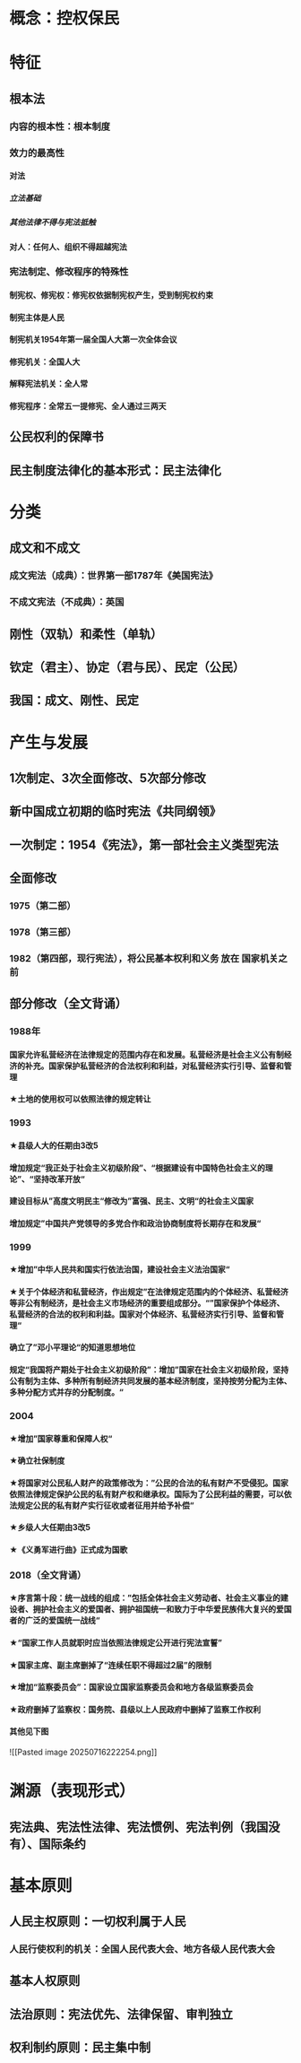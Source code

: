 # 概念：控权保民
# 特征
## 根本法
### 内容的根本性：根本制度
### 效力的最高性
#### 对法
##### 立法基础
##### 其他法律不得与宪法抵触
#### 对人：任何人、组织不得超越宪法
### 宪法制定、修改程序的特殊性
#### 制宪权、修宪权：修宪权依据制宪权产生，受到制宪权约束
#### 制宪主体是人民
#### 制宪机关1954年第一届全国人大第一次全体会议
#### 修宪机关：全国人大
#### 解释宪法机关：全人常
#### 修宪程序：全常五一提修宪、全人通过三两天
## 公民权利的保障书
## 民主制度法律化的基本形式：民主法律化
# 分类
## 成文和不成文
### 成文宪法（成典）：世界第一部1787年《美国宪法》
### 不成文宪法（不成典）：英国
## 刚性（双轨）和柔性（单轨）
## 钦定（君主）、协定（君与民）、民定（公民）
## 我国：成文、刚性、民定
# 产生与发展
## 1次制定、3次全面修改、5次部分修改
## 新中国成立初期的临时宪法《共同纲领》
## 一次制定：1954《宪法》，第一部社会主义类型宪法
## 全面修改
### 1975（第二部）
### 1978（第三部）
### 1982（第四部，现行宪法），将公民基本权利和义务 放在 国家机关之前
## 部分修改（全文背诵）
### 1988年
#### 国家允许私营经济在法律规定的范围内存在和发展。私营经济是社会主义公有制经济的补充。国家保护私营经济的合法权利和利益，对私营经济实行引导、监督和管理
#### ★土地的使用权可以依照法律的规定转让
### 1993
#### ★县级人大的任期由3改5
#### 增加规定“我正处于社会主义初级阶段”、“根据建设有中国特色社会主义的理论”、“坚持改革开放“
#### 建设目标从”高度文明民主“修改为”富强、民主、文明“的社会主义国家
#### 增加规定”中国共产党领导的多党合作和政治协商制度将长期存在和发展“
### 1999
#### ★增加”中华人民共和国实行依法治国，建设社会主义法治国家“
#### ★关于个体经济和私营经济，作出规定”在法律规定范围内的个体经济、私营经济等非公有制经济，是社会主义市场经济的重要组成部分。“”国家保护个体经济、私营经济的合法的权利和利益。国家对个体经济、私营经济实行引导、监督和管理“
#### 确立了”邓小平理论“的知道思想地位
#### 规定“我国将产期处于社会主义初级阶段”：增加”国家在社会主义初级阶段，坚持公有制为主体、多种所有制经济共同发展的基本经济制度，坚持按劳分配为主体、多种分配方式并存的分配制度。“
### 2004
#### ★增加”国家尊重和保障人权“
#### ★确立社保制度
#### ★将国家对公民私人财产的政策修改为：”公民的合法的私有财产不受侵犯。国家依照法律规定保护公民的私有财产权和继承权。国际为了公民利益的需要，可以依法规定公民的私有财产实行征收或者征用并给予补偿“
#### ★乡级人大任期由3改5
#### ★《义勇军进行曲》正式成为国歌
### 2018（全文背诵）
#### ★序言第十段：统一战线的组成：”包括全体社会主义劳动者、社会主义事业的建设者、拥护社会主义的爱国者、拥护祖国统一和致力于中华爱民族伟大复兴的爱国者的广泛的爱国统一战线“
#### ★“国家工作人员就职时应当依照法律规定公开进行宪法宣誓”
#### ★国家主席、副主席删掉了“连续任职不得超过2届”的限制
#### ★增加“监察委员会”：国家设立国家监察委员会和地方各级监察委员会
#### ★政府删掉了监察权：国务院、县级以上人民政府中删掉了监察工作权利
#### 其他见下图
![[Pasted image 20250716222254.png]]
# 渊源（表现形式）
## 宪法典、宪法性法律、宪法惯例、宪法判例（我国没有）、国际条约
# 基本原则
## 人民主权原则：一切权利属于人民
### 人民行使权利的机关：全国人民代表大会、地方各级人民代表大会
## 基本人权原则
## 法治原则：宪法优先、法律保留、审判独立
## 权利制约原则：民主集中制